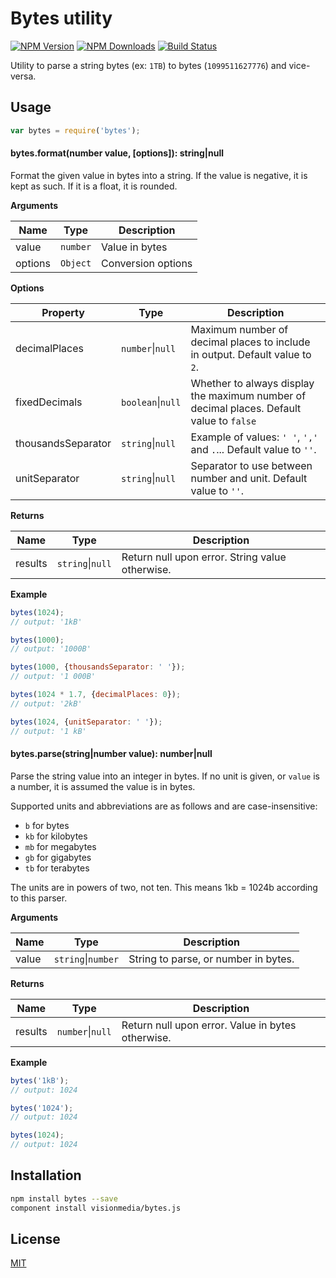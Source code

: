 # Bytes utility

[![NPM Version][npm-image]][npm-url]
[![NPM Downloads][downloads-image]][downloads-url]
[![Build Status][travis-image]][travis-url]

Utility to parse a string bytes (ex: `1TB`) to bytes (`1099511627776`) and vice-versa.

## Usage

```js
var bytes = require('bytes');
```

#### bytes.format(number value, [options]): string|null

Format the given value in bytes into a string. If the value is negative, it is kept as such. If it is a float, it is
 rounded.

**Arguments**

| Name    | Type   | Description        |
|---------|--------|--------------------|
| value   | `number` | Value in bytes     |
| options | `Object` | Conversion options |

**Options**

| Property          | Type   | Description                                                                             |
|-------------------|--------|-----------------------------------------------------------------------------------------|
| decimalPlaces | `number`&#124;`null` | Maximum number of decimal places to include in output. Default value to `2`. |
| fixedDecimals | `boolean`&#124;`null` | Whether to always display the maximum number of decimal places. Default value to `false` |
| thousandsSeparator | `string`&#124;`null` | Example of values: `' '`, `','` and `.`... Default value to `''`. |
| unitSeparator | `string`&#124;`null` | Separator to use between number and unit. Default value to `''`. |

**Returns**

| Name    | Type        | Description             |
|---------|-------------|-------------------------|
| results | `string`&#124;`null` | Return null upon error. String value otherwise. |

**Example**

```js
bytes(1024);
// output: '1kB'

bytes(1000);
// output: '1000B'

bytes(1000, {thousandsSeparator: ' '});
// output: '1 000B'

bytes(1024 * 1.7, {decimalPlaces: 0});
// output: '2kB'

bytes(1024, {unitSeparator: ' '});
// output: '1 kB'

```

#### bytes.parse(string|number value): number|null

Parse the string value into an integer in bytes. If no unit is given, or `value`
is a number, it is assumed the value is in bytes.

Supported units and abbreviations are as follows and are case-insensitive:

  * `b` for bytes
  * `kb` for kilobytes
  * `mb` for megabytes
  * `gb` for gigabytes
  * `tb` for terabytes

The units are in powers of two, not ten. This means 1kb = 1024b according to this parser.

**Arguments**

| Name          | Type   | Description        |
|---------------|--------|--------------------|
| value   | `string`&#124;`number` | String to parse, or number in bytes.   |

**Returns**

| Name    | Type        | Description             |
|---------|-------------|-------------------------|
| results | `number`&#124;`null` | Return null upon error. Value in bytes otherwise. |

**Example**

```js
bytes('1kB');
// output: 1024

bytes('1024');
// output: 1024

bytes(1024);
// output: 1024
```

## Installation

```bash
npm install bytes --save
component install visionmedia/bytes.js
```

## License 

[MIT](LICENSE)

[downloads-image]: https://img.shields.io/npm/dm/bytes.svg
[downloads-url]: https://npmjs.org/package/bytes
[npm-image]: https://img.shields.io/npm/v/bytes.svg
[npm-url]: https://npmjs.org/package/bytes
[travis-image]: https://img.shields.io/travis/visionmedia/bytes.js/master.svg
[travis-url]: https://travis-ci.org/visionmedia/bytes.js
